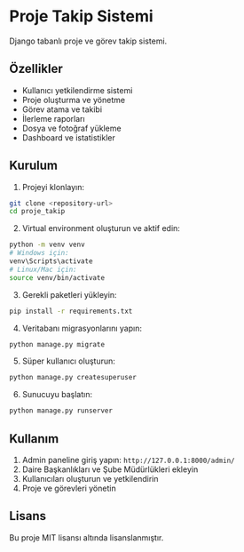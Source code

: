# Proje Takip Sistemi

Django tabanlı proje ve görev takip sistemi.

## Özellikler

- Kullanıcı yetkilendirme sistemi
- Proje oluşturma ve yönetme
- Görev atama ve takibi
- İlerleme raporları
- Dosya ve fotoğraf yükleme
- Dashboard ve istatistikler

## Kurulum

1. Projeyi klonlayın:
```bash
git clone <repository-url>
cd proje_takip
```

2. Virtual environment oluşturun ve aktif edin:
```bash
python -m venv venv
# Windows için:
venv\Scripts\activate
# Linux/Mac için:
source venv/bin/activate
```

3. Gerekli paketleri yükleyin:
```bash
pip install -r requirements.txt
```

4. Veritabanı migrasyonlarını yapın:
```bash
python manage.py migrate
```

5. Süper kullanıcı oluşturun:
```bash
python manage.py createsuperuser
```

6. Sunucuyu başlatın:
```bash
python manage.py runserver
```

## Kullanım

1. Admin paneline giriş yapın: `http://127.0.0.1:8000/admin/`
2. Daire Başkanlıkları ve Şube Müdürlükleri ekleyin
3. Kullanıcıları oluşturun ve yetkilendirin
4. Proje ve görevleri yönetin

## Lisans

Bu proje MIT lisansı altında lisanslanmıştır.
